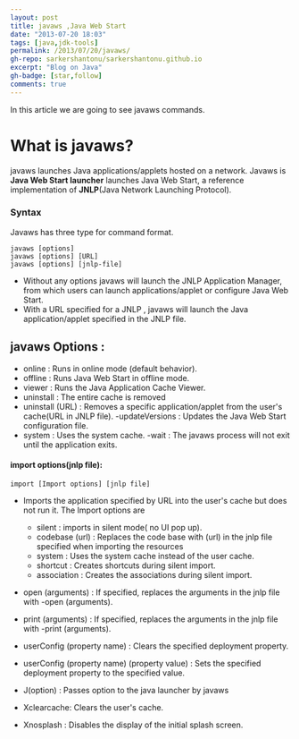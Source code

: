 ```yaml
---
layout: post
title: javaws ,Java Web Start
date: "2013-07-20 18:03"
tags: [java,jdk-tools]
permalink: /2013/07/20/javaws/
gh-repo: sarkershantonu/sarkershantonu.github.io
excerpt: "Blog on Java"
gh-badge: [star,follow]
comments: true
---
```

In this article we are going to see javaws commands.

# What is javaws?
javaws launches Java applications/applets hosted on a network. Javaws is **Java Web Start launcher** launches Java Web Start, a reference implementation of **JNLP**(Java Network Launching Protocol). 

### Syntax
Javaws has three type for command format. 

    javaws [options] 
    javaws [options] [URL] 
    javaws [options] [jnlp-file]

- Without any options javaws will launch the JNLP Application Manager, from which users can launch applications/applet or configure Java Web Start.
- With a URL specified for a JNLP , javaws will launch the Java application/applet specified in the JNLP file.

## javaws Options : 

- online : Runs in online mode (default behavior).
- offline : Runs Java Web Start in offline mode.
- viewer : Runs the Java Application Cache Viewer.
- uninstall : The entire cache is removed
- uninstall (URL) : Removes a specific application/applet from the user's cache(URL in JNLP file). -updateVersions : Updates the Java Web Start configuration file.
- system : Uses the system cache.
 -wait : The javaws process will not exit until the application exits. 


#### import options(jnlp file): 

    import [Import options] [jnlp file]

- Imports the application specified by URL into the user's cache but does not run it. The Import options are
    - silent : imports in silent mode( no UI pop up).
    - codebase (url) : Replaces the code base with (url) in the jnlp file specified when importing the  resources
    - system : Uses the system cache instead of the user cache.
    - shortcut : Creates shortcuts during silent import.
    - association : Creates the associations during silent import.

- open (arguments) : If specified, replaces the arguments in the jnlp file with -open (arguments).
- print (arguments) :  If specified, replaces the arguments in the jnlp file with -print (arguments).
- userConfig (property name) : Clears the specified deployment property.
- userConfig (property name) (property value) : Sets the specified deployment property to the specified value.
- J(option) : Passes option to the java launcher by javaws
- Xclearcache: Clears the user's cache.
- Xnosplash : Disables the display of the initial splash screen.